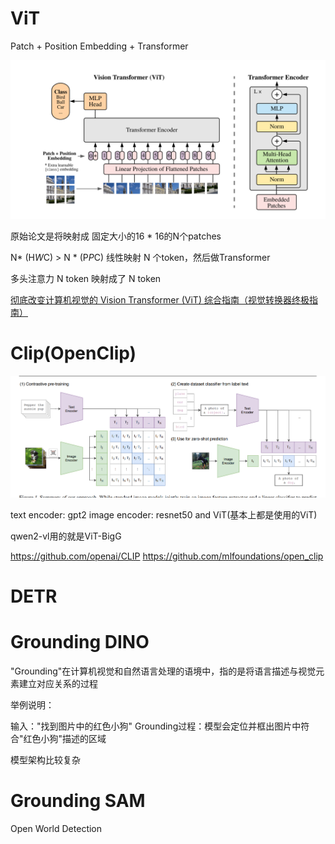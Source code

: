 
# ViT
Patch + Position Embedding + Transformer

![alt text](image.png)


原始论文是将映射成
固定大小的16 * 16的N个patches

N* (H*W*C) > N * (P*P*C)
线性映射
N 个token，然后做Transformer

多头注意力 
N token 映射成了 N token


[彻底改变计算机视觉的 Vision Transformer (ViT) 综合指南（视觉转换器终极指南）](
https://zhuanlan.zhihu.com/p/717741091?utm_campaign=shareopn&utm_medium=social&utm_psn=1863168229167484928&utm_source=wechat_session)



# Clip(OpenClip)
![alt text](image-2.png)

text encoder: gpt2
image encoder: resnet50 and ViT(基本上都是使用的ViT)

qwen2-vl用的就是ViT-BigG

https://github.com/openai/CLIP
https://github.com/mlfoundations/open_clip



# DETR

# Grounding DINO
"Grounding"在计算机视觉和自然语言处理的语境中，指的是将语言描述与视觉元素建立对应关系的过程

举例说明：

输入："找到图片中的红色小狗"
Grounding过程：模型会定位并框出图片中符合"红色小狗"描述的区域

模型架构比较复杂

# Grounding SAM
Open World Detection



